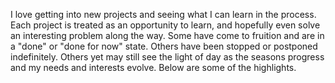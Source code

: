 I love getting into new projects and seeing what I can learn in the process. Each project is 
treated as an opportunity to learn, and hopefully even solve an interesting problem along the 
way. Some have come to fruition and are in a "done" or "done for now" state. Others have been 
stopped or postponed indefinitely. Others yet may still see the light of day as the seasons 
progress and my needs and interests evolve. Below are some of the highlights. 
